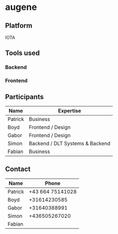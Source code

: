 # augene

## Platform
IOTA

## Tools used
### Backend
### Frontend


## Participants

| Name        | Expertise       |
| ------------- |-------------| 
| Patrick      | Business | 
| Boyd      | Frontend / Design      |   
| Gabor | Frontend / Design      |
| Simon | Backend / DLT Systems & Backend      |
| Fabian | Business      |


## Contact
| Name        | Phone       |
| ------------- |-------------| 
| Patrick      | +43 664 75141028 | 
| Boyd      | +31614230585      |   
| Gabor | +31640388991      |
| Simon | +436505267020      |
| Fabian |       |
